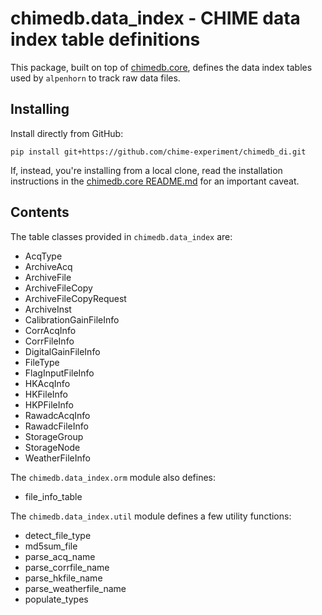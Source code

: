# chimedb.data_index - CHIME data index table definitions

This package, built on top of [chimedb.core](https://github.com/chime-experiment/chimedb), defines the
data index tables used by `alpenhorn` to track raw data files.

## Installing

Install directly from GitHub:
```
pip install git+https://github.com/chime-experiment/chimedb_di.git
```

If, instead, you're installing from a local clone, read the installation instructions in the
[chimedb.core README.md](https://github.com/chime-experiment/chimedb/) for an important caveat.

## Contents

The table classes provided in `chimedb.data_index` are:
* AcqType
* ArchiveAcq
* ArchiveFile
* ArchiveFileCopy
* ArchiveFileCopyRequest
* ArchiveInst
* CalibrationGainFileInfo
* CorrAcqInfo
* CorrFileInfo
* DigitalGainFileInfo
* FileType
* FlagInputFileInfo
* HKAcqInfo
* HKFileInfo
* HKPFileInfo
* RawadcAcqInfo
* RawadcFileInfo
* StorageGroup
* StorageNode
* WeatherFileInfo

The `chimedb.data_index.orm` module also defines:
* file_info_table

The `chimedb.data_index.util` module defines a few utility functions:
* detect_file_type
* md5sum_file
* parse_acq_name
* parse_corrfile_name
* parse_hkfile_name
* parse_weatherfile_name
* populate_types
